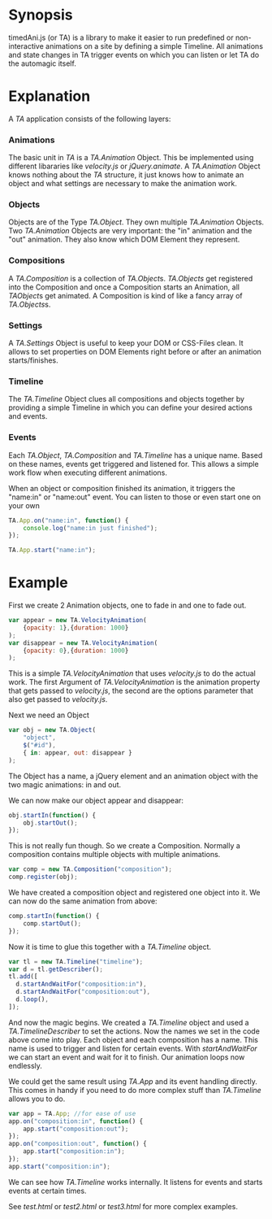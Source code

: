 # Synopsis

timedAni.js (or TA) is a library to make it easier to run predefined or non-interactive animations on a site by defining a simple Timeline. All animations and state changes in TA trigger events on which you can listen or let TA do the automagic itself.

# Explanation

A *TA* application consists of the following layers:

### Animations
The basic unit in *TA* is a *TA.Animation* Object. This be implemented using different libararies like *velocity.js* or *jQuery.animate*. A *TA.Animation* Object knows nothing about the *TA* structure, it just knows how to animate an object and what settings are necessary to make the animation work.

### Objects
Objects are of the Type *TA.Object*. They own multiple *TA.Animation* Objects. Two *TA.Animation* Objects are very important: the "in" animation and the "out" animation. They also know which DOM Element they represent.

### Compositions
A *TA.Composition* is a collection of *TA.Object*s. *TA.Objects* get registered into the Composition and once a Composition starts an Animation, all *TAObject*s get animated. A Composition is kind of like a fancy array of *TA.Objects*s.

### Settings
A *TA.Settings* Object is useful to keep your DOM or CSS-Files clean. It allows to set properties on DOM Elements right before or after an animation starts/finishes.

### Timeline
The *TA.Timeline* Object clues all compositions and objects together by providing a simple Timeline in which you can define your desired actions and events.

### Events
Each *TA.Object*, *TA.Composition* and *TA.Timeline* has a unique name. Based on these names, events get triggered and listened for. This allows a simple work flow when executing different animations.

When an object or composition finished its animation, it triggers the "name:in" or "name:out" event. You can listen to those or even start one on your own 
```Javascript
TA.App.on("name:in", function() {
	console.log("name:in just finished");
});

TA.App.start("name:in");
```

# Example

First we create 2 Animation objects, one to fade in and one to fade out.
```Javascript
var appear = new TA.VelocityAnimation(
    {opacity: 1},{duration: 1000}
);
var disappear = new TA.VelocityAnimation(
    {opacity: 0},{duration: 1000}
);
```
This is a simple *TA.VelocityAnimation* that uses *velocity.js* to do the actual work. The first Argument of *TA.VelocityAnimation* is the animation property that gets passed to *velocity.js*, the second are the options parameter that also get passed to *velocity.js*.

Next we need an Object
```Javascript
var obj = new TA.Object(
    "object",
    $("#id"),
    { in: appear, out: disappear }
);
```

The Object has a name, a jQuery element and an animation object with the two magic animations: in and out.

We can now make our object appear and disappear:
```Javascript
obj.startIn(function() {
    obj.startOut();
});
```
This is not really fun though. So we create a Composition. Normally a composition contains multiple objects with multiple animations.
```Javascript
var comp = new TA.Composition("composition");
comp.register(obj);
```
We have created a composition object and registered one object into it. We can now do the same animation from above:
```Javascript
comp.startIn(function() {
    comp.startOut();
});
```
Now it is time to glue this together with a *TA.Timeline* object.
```Javascript
var tl = new TA.Timeline("timeline");
var d = tl.getDescriber();
tl.add([
  d.startAndWaitFor("composition:in"),
  d.startAndWaitFor("composition:out"),
  d.loop(),
]);
```
And now the magic begins. We created a *TA.Timeline* object and used a *TA.TimelineDescriber* to set the actions. Now the names we set in the code above come into play. Each object and each composition has a name. This name is used to trigger and listen for certain events. With *startAndWaitFor* we can start an event and wait for it to finish. Our animation loops now endlessly.

We could get the same result using *TA.App* and its event handling directly. This comes in handy if you need to do more complex stuff than *TA.Timeline* allows you to do.
```Javascript
var app = TA.App; //for ease of use
app.on("composition:in", function() {
    app.start("composition:out");
});
app.on("composition:out", function() {
    app.start("composition:in");
});
app.start("composition:in");
```
We can see how *TA.Timeline* works internally. It listens for events and starts events at certain times.

See *test.html* or *test2.html* or *test3.html* for more complex examples.